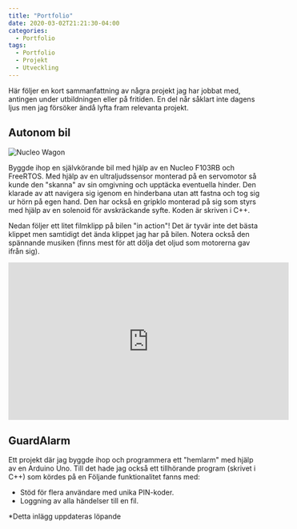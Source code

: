 ```yaml
---
title: "Portfolio"
date: 2020-03-02T21:21:30-04:00
categories:
  - Portfolio
tags:
  - Portfolio
  - Projekt
  - Utveckling
---
```


Här följer en kort sammanfattning av några projekt jag har jobbat med, antingen under utbildningen eller på fritiden.
En del når såklart inte dagens ljus men jag försöker ändå lyfta fram relevanta projekt.

## Autonom bil
![Nucleo Wagon](/assets/images/posts/portfolio/nucleo_wagon.jpg)

Byggde ihop en självkörande bil med hjälp av en Nucleo F103RB och FreeRTOS. Med hjälp av en ultraljudssensor monterad på en servomotor så kunde den "skanna" av sin omgivning och upptäcka eventuella hinder. Den klarade av att navigera sig igenom en hinderbana utan att fastna och tog sig ur hörn på egen hand. Den har också en gripklo monterad på sig som styrs med hjälp av en solenoid för avskräckande syfte. Koden är skriven i C++.

Nedan följer ett litet filmklipp på bilen "in action"! Det är tyvär inte det bästa klippet men samtidigt det ända klippet jag har på bilen. Notera också den spännande musiken (finns mest för att dölja det oljud som motorerna gav ifrån sig).

<iframe width="560" height="315" src="https://www.youtube.com/embed/JJ5EMQD3vvE" frameborder="0" allow="accelerometer; autoplay; encrypted-media; gyroscope; picture-in-picture" allowfullscreen></iframe>

## GuardAlarm

Ett projekt där jag byggde ihop och programmera ett "hemlarm" med hjälp av en Arduino Uno. Till det hade jag också ett tillhörande program (skrivet i C++) som kördes på en   Följande funktionalitet fanns med:

* Stöd för flera användare med unika PIN-koder.
* Loggning av alla händelser till en fil.

*Detta inlägg uppdateras löpande
